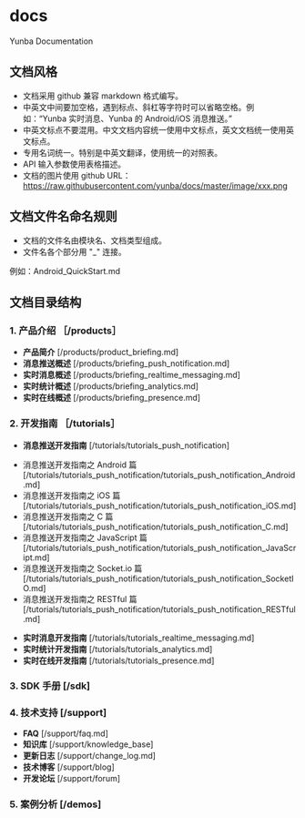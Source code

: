# docs
Yunba Documentation

## 文档风格

- 文档采用 github 兼容 markdown 格式编写。
- 中英文中间要加空格，遇到标点、斜杠等字符时可以省略空格。例如：“Yunba 实时消息、Yunba 的 Android/iOS 消息推送。”
- 中英文标点不要混用。中文文档内容统一使用中文标点，英文文档统一使用英文标点。
- 专用名词统一。特别是中英文翻译，使用统一的对照表。
- API 输入参数使用表格描述。
- 文档的图片使用 github URL：https://raw.githubusercontent.com/yunba/docs/master/image/xxx.png

## 文档文件名命名规则

- 文档的文件名由模块名、文档类型组成。
- 文件名各个部分用 "_" 连接。

例如：Android_QuickStart.md


## 文档目录结构

### 1. 产品介绍 ［/products］
* **产品简介** [/products/product_briefing.md]
* **消息推送概述** [/products/briefing_push_notification.md]
* **实时消息概述** [/products/briefing_realtime_messaging.md]
* **实时统计概述** [/products/briefing_analytics.md]
* **实时在线概述** [/products/briefing_presence.md]

### 2. 开发指南 ［/tutorials］
* **消息推送开发指南** [/tutorials/tutorials_push_notification]
 - 消息推送开发指南之 Android 篇[/tutorials/tutorials_push_notification/tutorials_push_notification_Android.md]
 - 消息推送开发指南之 iOS 篇[/tutorials/tutorials_push_notification/tutorials_push_notification_iOS.md]
 - 消息推送开发指南之 C 篇[/tutorials/tutorials_push_notification/tutorials_push_notification_C.md]
 - 消息推送开发指南之 JavaScript 篇[/tutorials/tutorials_push_notification/tutorials_push_notification_JavaScript.md]
 - 消息推送开发指南之 Socket.io 篇[/tutorials/tutorials_push_notification/tutorials_push_notification_SocketIO.md]
 - 消息推送开发指南之 RESTful 篇[/tutorials/tutorials_push_notification/tutorials_push_notification_RESTful.md]
* **实时消息开发指南** [/tutorials/tutorials_realtime_messaging.md]
* **实时统计开发指南** [/tutorials/tutorials_analytics.md]
* **实时在线开发指南** [/tutorials/tutorials_presence.md]

### 3. SDK 手册 [/sdk]

### 4. 技术支持 [/support]
* **FAQ** [/support/faq.md]
* **知识库** [/support/knowledge_base]
* **更新日志** [/support/change_log.md]
* **技术博客** [/support/blog]
* **开发论坛** [/support/forum]

### 5. 案例分析 [/demos]
